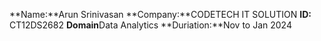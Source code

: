 **Name:**Arun Srinivasan
**Company:**CODETECH IT SOLUTION
**ID:** CT12DS2682
**Domain**Data Analytics 
**Duriation:**Nov to Jan 2024
